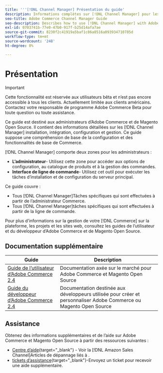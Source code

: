 ```yaml
---
title: '''[!DNL Channel Manager] Présentation du guide'
description: Informations complètes sur [!DNL Channel Manager] pour les administrateurs Adobe Commerce et Magento Open Source, y compris l’installation et l’intégration
seo-title: Adobe Commerce Channel Manager Guide
seo-description: Describes how to use [!DNL Channel Manager] with Adobe Commerce or Magento Open Source.
exl-id: 0703741b-77e0-47b0-917f-b25d14afa7ae
source-git-commit: 8230f2c41919a5baf1c86a8516a093934710785d
workflow-type: tm+mt
source-wordcount: '248'
ht-degree: 0%

---
```



# Présentation

>[!IMPORTANT]
>
> Cette fonctionnalité est réservée aux utilisateurs bêta et n’est pas encore accessible à tous les clients. Actuellement limitée aux clients américains. Contactez votre responsable de programme Adobe Commerce Beta pour toute question ou toute assistance.

Ce guide est destiné aux administrateurs d’Adobe Commerce et de Magento Open Source. Il contient des informations détaillées sur les [!DNL Channel Manager] installation, intégration, configuration et gestion. Ce guide suppose une compréhension de base de la configuration et des fonctionnalités de base de Commerce.

[!DNL Channel Manager] comporte deux zones pour les administrateurs :

* **L’administrateur**- Utilisez cette zone pour accéder aux options de configuration, au catalogue de produits et à la gestion des commandes.
* **Interface de ligne de commande**- Utilisez cet outil pour exécuter les tâches d’installation et de configuration du serveur principal.

Ce guide couvre :

* Tous [!DNL Channel Manager]Tâches spécifiques qui sont effectuées à partir de l’administrateur Commerce.
* Tous [!DNL Channel Manager]tâches spécifiques qui sont effectuées à partir de la ligne de commande.

Pour plus d’informations sur la gestion de votre [!DNL Commerce] sur la plateforme, les projets et les sites web, consultez les guides de l’utilisateur et du développeur d’Adobe Commerce et de Magento Open Source.

## Documentation supplémentaire

| Guide | Description |
|----------------------------------------------------------------------|----------------------------------------------------------------------------------------------------|
| [Guide de l’utilisateur d’Adobe Commerce 2.4](https://docs.magento.com/user-guide) | Documentation axée sur le marché pour Adobe Commerce et Magento Open Source |
| [Guide du développeur d’Adobe Commerce 2.4](https://devdocs.magento.com) | Documentation destinée aux développeurs utilisée pour créer et personnaliser Adobe Commerce ou Magento Open Source |

## Assistance

Obtenez des informations supplémentaires et de l’aide sur Adobe Commerce et Magento Open Source à partir des ressources suivantes :

* [Centre d’aide](https://support.magento.com/hc/en-us){target=&quot;_blank&quot;} - Voir la [!DNL Amazon Sales Channel]Articles de dépannage liés à .
* [tickets d’assistance](https://support.magento.com/hc/en-us/articles/360000913794#submit-ticket){target=&quot;_blank&quot;}-Envoyez un ticket pour recevoir une aide supplémentaire.
